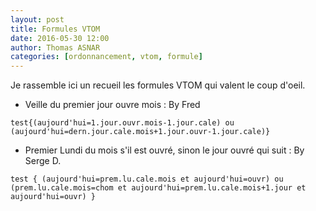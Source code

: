 ```yaml
---
layout: post
title: Formules VTOM
date: 2016-05-30 12:00
author: Thomas ASNAR
categories: [ordonnancement, vtom, formule]
---
```

Je rassemble ici un recueil les formules VTOM qui valent le coup d'oeil.

 * Veille du premier jour ouvre mois : By Fred 

```
test{(aujourd'hui=1.jour.ouvr.mois-1.jour.cale) ou (aujourd'hui=dern.jour.cale.mois+1.jour.ouvr-1.jour.cale)}
```

 * Premier Lundi du mois s'il est ouvré, sinon le jour ouvré qui suit : By Serge D.

```
test { (aujourd'hui=prem.lu.cale.mois et aujourd'hui=ouvr) ou (prem.lu.cale.mois=chom et aujourd'hui=prem.lu.cale.mois+1.jour et aujourd'hui=ouvr) }
```
